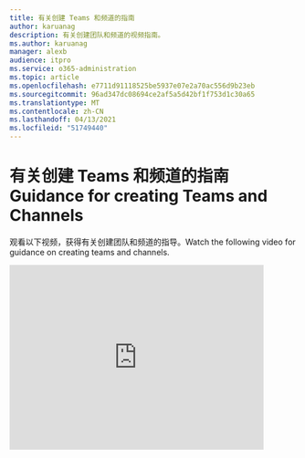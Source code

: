 ```yaml
---
title: 有关创建 Teams 和频道的指南
author: karuanag
description: 有关创建团队和频道的视频指南。
ms.author: karuanag
manager: alexb
audience: itpro
ms.service: o365-administration
ms.topic: article
ms.openlocfilehash: e7711d91118525be5937e07e2a70ac556d9b23eb
ms.sourcegitcommit: 96ad347dc08694ce2af5a5d42bf1f753d1c30a65
ms.translationtype: MT
ms.contentlocale: zh-CN
ms.lasthandoff: 04/13/2021
ms.locfileid: "51749440"
---
```

# <a name="guidance-for-creating-teams-and-channels"></a><span data-ttu-id="b7217-103">有关创建 Teams 和频道的指南</span><span class="sxs-lookup"><span data-stu-id="b7217-103">Guidance for creating Teams and Channels</span></span>
<span data-ttu-id="b7217-104">观看以下视频，获得有关创建团队和频道的指导。</span><span class="sxs-lookup"><span data-stu-id="b7217-104">Watch the following video for guidance on creating teams and channels.</span></span>
<iframe width="445" height="324" src="https://www.youtube.com/embed/hjJWtoaRJeE?rel=0" frameborder="0" allow="autoplay; encrypted-media" allowfullscreen></iframe>
